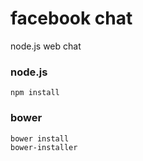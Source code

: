 # facebook chat
node.js web chat

### node.js
```
npm install
```

### bower
```
bower install
bower-installer
```